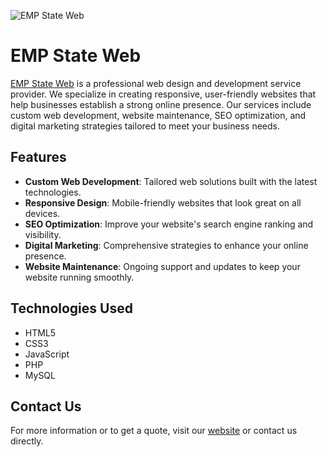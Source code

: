 ![EMP State Web](https://www.empstateweb.com/assets/images/header/primaryImageOfPage.webp)

# EMP State Web

[EMP State Web](https://empstateweb.com/) is a professional web design and development service provider. We specialize in creating responsive, user-friendly websites that help businesses establish a strong online presence. Our services include custom web development, website maintenance, SEO optimization, and digital marketing strategies tailored to meet your business needs.

## Features

- **Custom Web Development**: Tailored web solutions built with the latest technologies.
- **Responsive Design**: Mobile-friendly websites that look great on all devices.
- **SEO Optimization**: Improve your website's search engine ranking and visibility.
- **Digital Marketing**: Comprehensive strategies to enhance your online presence.
- **Website Maintenance**: Ongoing support and updates to keep your website running smoothly.

## Technologies Used

- HTML5
- CSS3
- JavaScript
- PHP
- MySQL

## Contact Us

For more information or to get a quote, visit our [website](https://empstateweb.com/) or contact us directly.

